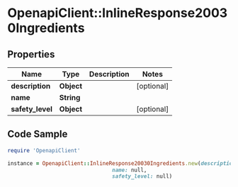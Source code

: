 # OpenapiClient::InlineResponse20030Ingredients

## Properties

Name | Type | Description | Notes
------------ | ------------- | ------------- | -------------
**description** | **Object** |  | [optional] 
**name** | **String** |  | 
**safety_level** | **Object** |  | [optional] 

## Code Sample

```ruby
require 'OpenapiClient'

instance = OpenapiClient::InlineResponse20030Ingredients.new(description: null,
                                 name: null,
                                 safety_level: null)
```


